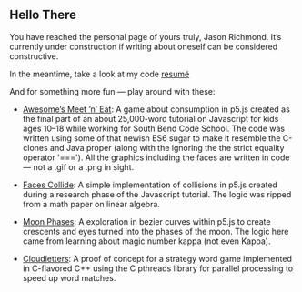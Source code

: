 ## Hello There

You have reached the personal page of yours truly, Jason Richmond. It’s currently under construction if writing about oneself can be considered constructive.

In the meantime, take a look at my code [resumé](resume.html)


And for something more fun — play around with these:

* [Awesome’s Meet ’n’ Eat](https://editor.p5js.org/counternote/sketches/QFJWkwokI): A game about consumption in p5.js created as the final part of an about 25,000-word tutorial on Javascript for kids ages 10–18 while working for South Bend Code School. The code was written using some of that newish ES6 sugar to make it resemble the C-clones and Java proper (along with the ignoring the the strict equality operator '==='). All the graphics including the faces are written in code — not a .gif or a .png in sight.
  
* [Faces Collide](https://editor.p5js.org/counternote/sketches/sTdxjpT5k): A simple implementation of collisions in p5.js created during a research phase of the Javascript tutorial. The logic was ripped from a math paper on linear algebra.
  
* [Moon Phases](https://editor.p5js.org/counternote/sketches/cz1dAjMmn): A exploration in bezier curves within p5.js to create crescents and eyes turned into the phases of the moon. The logic here came from learning about magic number kappa (not even Kappa).

* [Cloudletters](): A proof of concept for a strategy word game implemented in C-flavored C++ using the C pthreads library for parallel processing to speed up word matches.
